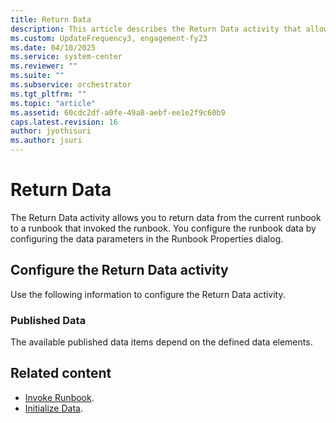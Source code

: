 ```yaml
---
title: Return Data 
description: This article describes the Return Data activity that allows you to return data from the current runbook to a runbook that invoked the runbook.
ms.custom: UpdateFrequency3, engagement-fy23
ms.date: 04/10/2025
ms.service: system-center
ms.reviewer: ""
ms.suite: ""
ms.subservice: orchestrator
ms.tgt_pltfrm: ""
ms.topic: "article"
ms.assetid: 60cdc2df-a0fe-49a8-aebf-ee1e2f9c60b9
caps.latest.revision: 16
author: jyothisuri
ms.author: jsuri
---
```

# Return Data

The Return Data activity allows you to return data from the current runbook to a runbook that invoked the runbook. You configure the runbook data by configuring the data parameters in the Runbook Properties dialog.  

## Configure the Return Data activity

 Use the following information to configure the Return Data activity.  

### Published Data

 The available published data items depend on the defined data elements.  

## Related content

- [Invoke Runbook](invoke-runbook.md).
- [Initialize Data](initialize-data.md).
